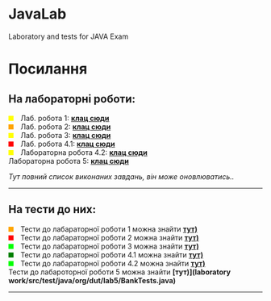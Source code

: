 # JavaLab
Laboratory and tests for JAVA Exam
# Посилання
##  На лабораторні роботи:
<span style="width: 10px; height: 10px; background-color: yellow; display: inline-block; margin-right: 10px;"></span>
Лаб. робота 1: **[клац сюди](laboratory%20work%2Fsrc%2Fmain%2Fjava%2Forg%2Fdut%2Flab1)**
<br />
<span style="width: 10px; height: 10px; background-color: orange; display: inline-block; margin-right: 10px;"></span>
Лаб. робота 2: **[клац сюди](laboratory%20work%2Fsrc%2Fmain%2Fjava%2Forg%2Fdut%2Flab2)**
<br />
<span style="width: 10px; height: 10px; background-color: yellow; display: inline-block; margin-right: 10px;"></span>
Лаб. робота 3: **[клац сюди](laboratory%20work%2Fsrc%2Fmain%2Fjava%2Forg%2Fdut%2Flab3)**
<br />
<span style="width: 10px; height: 10px; background-color: red; display: inline-block; margin-right: 10px;"></span>
Лаб. робота 4.1: **[клац сюди](https://github.com/Ch1llouter/JavaLab/tree/main/lab41)**
<br />
<span style="width: 10px; height: 10px; background-color: yellow; display: inline-block; margin-right: 10px;"></span>
Лабораторна робота 4.2: **[клац сюди](https://github.com/Ch1llouter/JavaLab/tree/main/lab42)**
<br />
Лабораторна робота 5: **[клац сюди](https://github.com/Ch1llouter/JavaLab/tree/main/laboratory%20work/src/main/java/org/dut/lab5)**
<br />

*Тут повний список виконаних завдань, він може оновлюватись..*

---

## На тести до них:
<span style="width: 10px; height: 10px; background-color: orange; display: inline-block; margin-right: 10px;"></span>
Тести до лабараторної роботи 1 можна знайти **[тут)](laboratory%20work%2Fsrc%2Ftest%2Fjava%2Forg%2Fdut%2Flab1)**
<br />
<span style="width: 10px; height: 10px; background-color: red; display: inline-block; margin-right: 10px;"></span>
Тести до лабараторної роботи 2 можна знайти **[тут)](laboratory%20work%2Fsrc%2Ftest%2Fjava%2Forg%2Fdut%2Flab2)**
<br />
<span style="width: 10px; height: 10px; background-color: lime; display: inline-block; margin-right: 10px;"></span>
Тести до лабараторної роботи 3 можна знайти **[тут)](laboratory%20work%2Fsrc%2Ftest%2Fjava%2Forg%2Fdut%2Flab3)**
<br />
<span style="width: 10px; height: 10px; background-color: green; display: inline-block; margin-right: 10px;"></span>
Тести до лабараторної роботи 4.1 можна знайти **[тут)](laboratory%20work%2Fsrc%2Ftest%2Fjava%2Forg%2Fdut%2Flab41)**
<br />
<span style="width: 10px; height: 10px; background-color: lime; display: inline-block; margin-right: 10px;"></span>
Тести до лабараторної роботи 4.2 можна знайти **[тут)](laboratory%20work%2Fsrc%2Ftest%2Fjava%2Forg%2Fdut%2Flab42)**
<br />
Тести до лабароторної роботи 5 можна знайти **[тут)](laboratory work/src/test/java/org/dut/lab5/BankTests.java)**
<br />


---
